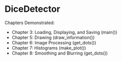 # DiceDetector

Chapters Demonstrated:
- Chapter 3: Loading, Displaying, and Saving (main())
- Chapter 5: Drawing (draw_information())
- Chapter 6: Image Processing (get_dots())
- Chapter 7: Histograms (make_plot())
- Chapter 8: Smoothing and Blurring (get_dots())

